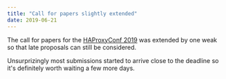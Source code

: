 ```yaml
---
title: "Call for papers slightly extended"
date: 2019-06-21
---
```

The call for papers for the [HAProxyConf 2019](http://haproxyconf.com/) was extended by one weak so that late proposals can still be considered.

Unsurprizingly most submissions started to arrive close to the deadline so it's definitely worth waiting a few more days.
